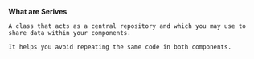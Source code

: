 **What are Serives**

```
A class that acts as a central repository and which you may use to share data within your components.

It helps you avoid repeating the same code in both components.

```
